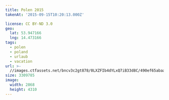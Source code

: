 ```yaml
---
title: Polen 2015
takenAt: '2015-09-15T10:20:13.000Z'

license: CC BY-ND 3.0
geo:
  lat: 53.947166
  lng: 14.473166
tags:
  - polen
  - poland
  - urlaub
  - vacation
url: >-
  //images.ctfassets.net/bncv3c2gt878/0LXZFIb4dYLxQ7iB33d8C/490ef65abaabf35263e90b8f228a3234/polen-2015_25862753851_o
size: 3309785
image:
  width: 2868
  height: 4310
---
```

